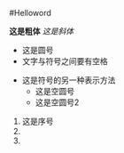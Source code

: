 #Helloword

**这是粗体**
*这是斜体*
* 这是圆号
* 文字与符号之间要有空格
- 这是符号的另一种表示方法
  - 这是空圆号
  - 这是空圆号2
1. 这是序号
2. 
3. 

